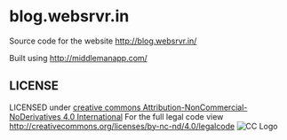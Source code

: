 blog.websrvr.in
===============

Source code for the website http://blog.websrvr.in/

Built using http://middlemanapp.com/

## LICENSE
LICENSED under [creative commons Attribution-NonCommercial-NoDerivatives 4.0 International](http://creativecommons.org/licenses/by-nc-nd/4.0/legalcode)
For the full legal code view http://creativecommons.org/licenses/by-nc-nd/4.0/legalcode
![CC Logo](source/images/cclicense.png)
